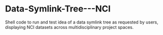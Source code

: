 # Data-Symlink-Tree---NCI
Shell code to run and test idea of a data symlink tree as requested by users, displaying NCI datasets across multidisciplinary project spaces.
